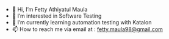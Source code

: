 - 👋 Hi, I’m Fetty Athiyatul Maula
- 👀 I’m interested in Software Testing
- 🌱 I’m currently learning automation testing with Katalon
- 📫 How to reach me via email at : fetty.maula98@gmail.com

<!---
maulaf/maulaf is a ✨ special ✨ repository because its `README.md` (this file) appears on your GitHub profile.
You can click the Preview link to take a look at your changes.
--->

